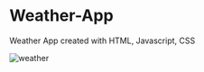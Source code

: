 # Weather-App

Weather App created with HTML, Javascript, CSS

![weather](https://user-images.githubusercontent.com/130646112/236664418-e1f7bda3-d620-43c3-90b7-09f5d42154f5.png)
